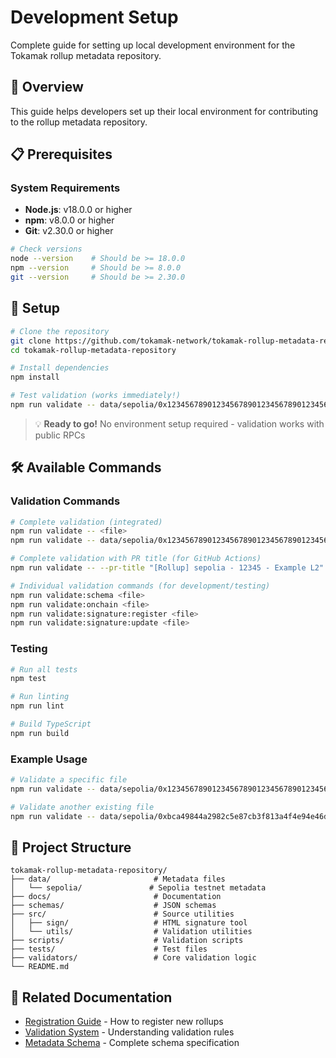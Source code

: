# Development Setup

Complete guide for setting up local development environment for the Tokamak rollup metadata repository.

## 🎯 Overview

This guide helps developers set up their local environment for contributing to the rollup metadata repository.

## 📋 Prerequisites

### System Requirements

- **Node.js**: v18.0.0 or higher
- **npm**: v8.0.0 or higher
- **Git**: v2.30.0 or higher

```bash
# Check versions
node --version    # Should be >= 18.0.0
npm --version     # Should be >= 8.0.0
git --version     # Should be >= 2.30.0
```

## 🚀 Setup

```bash
# Clone the repository
git clone https://github.com/tokamak-network/tokamak-rollup-metadata-repository.git
cd tokamak-rollup-metadata-repository

# Install dependencies
npm install

# Test validation (works immediately!)
npm run validate -- data/sepolia/0x1234567890123456789012345678901234567890.json
```

> 💡 **Ready to go!** No environment setup required - validation works with public RPCs

## 🛠️ Available Commands

### Validation Commands

```bash
# Complete validation (integrated)
npm run validate -- <file>
npm run validate -- data/sepolia/0x1234567890123456789012345678901234567890.json

# Complete validation with PR title (for GitHub Actions)
npm run validate -- --pr-title "[Rollup] sepolia - 12345 - Example L2" <file>

# Individual validation commands (for development/testing)
npm run validate:schema <file>
npm run validate:onchain <file>
npm run validate:signature:register <file>
npm run validate:signature:update <file>
```

### Testing

```bash
# Run all tests
npm test

# Run linting
npm run lint

# Build TypeScript
npm run build
```

### Example Usage

```bash
# Validate a specific file
npm run validate -- data/sepolia/0x1234567890123456789012345678901234567890.json

# Validate another existing file
npm run validate -- data/sepolia/0xbca49844a2982c5e87cb3f813a4f4e94e46d44f9.json
```

## 📁 Project Structure

```
tokamak-rollup-metadata-repository/
├── data/                       # Metadata files
│   └── sepolia/               # Sepolia testnet metadata
├── docs/                       # Documentation
├── schemas/                    # JSON schemas
├── src/                        # Source utilities
│   ├── sign/                   # HTML signature tool
│   └── utils/                  # Validation utilities
├── scripts/                    # Validation scripts
├── tests/                      # Test files
├── validators/                 # Core validation logic
└── README.md
```

## 🔗 Related Documentation

- [Registration Guide](registration-guide.md) - How to register new rollups
- [Validation System](validation-system.md) - Understanding validation rules
- [Metadata Schema](metadata-schema.md) - Complete schema specification

